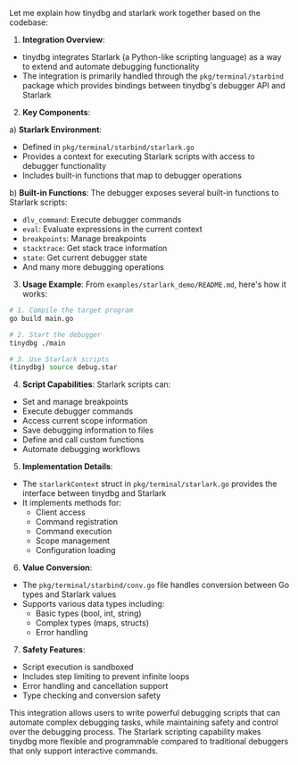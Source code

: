 Let me explain how tinydbg and starlark work together based on the codebase:

1. **Integration Overview**:
- tinydbg integrates Starlark (a Python-like scripting language) as a way to extend and automate debugging functionality
- The integration is primarily handled through the `pkg/terminal/starbind` package which provides bindings between tinydbg's debugger API and Starlark

2. **Key Components**:

a) **Starlark Environment**:
- Defined in `pkg/terminal/starbind/starlark.go`
- Provides a context for executing Starlark scripts with access to debugger functionality
- Includes built-in functions that map to debugger operations

b) **Built-in Functions**:
The debugger exposes several built-in functions to Starlark scripts:
- `dlv_command`: Execute debugger commands
- `eval`: Evaluate expressions in the current context
- `breakpoints`: Manage breakpoints
- `stacktrace`: Get stack trace information
- `state`: Get current debugger state
- And many more debugging operations

3. **Usage Example**:
From `examples/starlark_demo/README.md`, here's how it works:

```bash
# 1. Compile the target program
go build main.go

# 2. Start the debugger
tinydbg ./main

# 3. Use Starlark scripts
(tinydbg) source debug.star
```

4. **Script Capabilities**:
Starlark scripts can:
- Set and manage breakpoints
- Execute debugger commands
- Access current scope information
- Save debugging information to files
- Define and call custom functions
- Automate debugging workflows

5. **Implementation Details**:
- The `starlarkContext` struct in `pkg/terminal/starlark.go` provides the interface between tinydbg and Starlark
- It implements methods for:
  - Client access
  - Command registration
  - Command execution
  - Scope management
  - Configuration loading

6. **Value Conversion**:
- The `pkg/terminal/starbind/conv.go` file handles conversion between Go types and Starlark values
- Supports various data types including:
  - Basic types (bool, int, string)
  - Complex types (maps, structs)
  - Error handling

7. **Safety Features**:
- Script execution is sandboxed
- Includes step limiting to prevent infinite loops
- Error handling and cancellation support
- Type checking and conversion safety

This integration allows users to write powerful debugging scripts that can automate complex debugging tasks, while maintaining safety and control over the debugging process. The Starlark scripting capability makes tinydbg more flexible and programmable compared to traditional debuggers that only support interactive commands.

